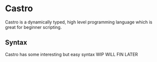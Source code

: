 # Castro
Castro is a dynamically typed, high level programming language which is great for beginner scripting.<br>

## Syntax
Castro has some interesting but easy syntax
WIP WILL FIN LATER
